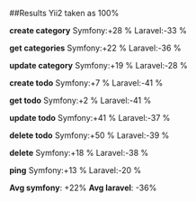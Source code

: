 ##Results
Yii2 taken as 100%

**create category**          Symfony:+28 %
                         Laravel:-33 %

**get categories**           Symfony:+22 %
                         Laravel:-36 %

**update category**          Symfony:+19 %
                         Laravel:-28 %

**create todo**              Symfony:+7 %
                         Laravel:-41 %

**get todo**                 Symfony:+2 %
                         Laravel:-41 %

**update todo**              Symfony:+41 %
                         Laravel:-37 %

**delete todo**              Symfony:+50 %
                         Laravel:-39 %

**delete**                   Symfony:+18 %
                         Laravel:-38 %

**ping**                     Symfony:+13 %
                         Laravel:-20 %

**Avg symfony**:             +22%
**Avg laravel**:             -36%

